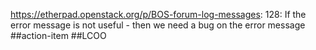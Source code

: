 https://etherpad.openstack.org/p/BOS-forum-log-messages: 128:     If the error message is not useful - then we need a bug on the error message  ##action-item ##LCOO

